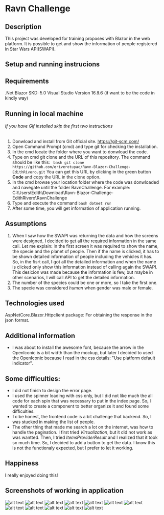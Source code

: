 # Ravn Challenge

## Description

This project was developed for training proposes with Blazor in the web platform. It is possible to get and show the information of people registered in Star Wars API(SWAPI).

## Setup and running instrucions
## Requirements
.Net Blazor SKD: 5.0
Visual Studio Version 16.8.6 (if want to be the code in kindly way)
## Running in local machine
###### If you have Gif installed skip the first two instructions
1. Donwload and install from Git official site. https://git-scm.com/
2. Open Command Prompt (cmd) and type git for checking the installation.
4. In the cmd locate the folder where you want to donwload the code.
5. Type on cmd git clone and the URL of this repository. The command should be like this: ``` bash git clone https://github.com/eriverotupac/Ravn-Blazor-Challenge-EdithRivero.git```
You can get this URL by clicking in the green button **Code** and copy the URL in the clone option. 
5. In the cmd browse your location folder where the code was donwloaded and navegate until the folder RavnChallenge.
For example: C:\Users\Edith\Download\Ravn-Blazor-Challenge-EdithRivero\RavnChallenge
6. Type and execute the command ```bash dotnet run```
7. After some time, you will get information of application running.

## Assumptions
1. When I saw how the SWAPI was returning the data and how the screens were designed, I decided to get all the required information in the same call. Let me explain:
In the first screen it was required to show the name, the specie and the planet of people. Then if the name is clicked, it has to be shown detailed information of people including the vehicles it has. 
So, in the fisrt call, I got all the detailed information and when the name is clicked only show this information instead of calling again the SWAPI.
This desicion was made because the information is few, but maybe in other scenarios, I will call API to get the detailed information.
2. The number of the species could be one or more, so I take the first one.
3. The specie was considered *human* when gender was male or female. 

## Technologies used
AspNetCore.Blazor.Httpclient package: For obtaining the response in the json format.

## Additional information
- I was about to install the awesome font, because the arrow in the OpenIconic is a bit width than the mockup, but later I decided to used the OpenIconic because I read in the css details: "Use platform default indicator". 

## Some difficulties:
- I did not finish to design the error page.
- I used the spinner loading with css only, but I did not like much the all code for each spin that was necessary to put in the index page. So, I wanted to create a component to better organize it and found some difficulties.  
- To be honest, the frontend code is a bit challenge that backend. So, I was stucked in making the list of people.
- The other thing that made me search a lot on the internet, was how to handle the pagination. I first tried *Virtualization*, but it did not work as was wantted. Then, I tried  *ItemsProviderResult* and I realized that it took so much time. So, I decided to add a button to get the data. I know this is not the functionaly expected, but I prefer to let it working.

## Happiness
I really enjoyed doing this!

## Screenshots of working in application
![alt text](https://github.com/eriverotupac/Ravn-Blazor-Challenge-EdithRivero/blob/master/RavnChallenge/wwwroot/screenshots/sc01.JPG?raw=true)
![alt text](https://github.com/eriverotupac/Ravn-Blazor-Challenge-EdithRivero/blob/master/RavnChallenge/wwwroot/screenshots/sc02.JPG?raw=true)
![alt text](https://github.com/eriverotupac/Ravn-Blazor-Challenge-EdithRivero/blob/master/RavnChallenge/wwwroot/screenshots/sc03.JPG?raw=true)
![alt text](https://github.com/eriverotupac/Ravn-Blazor-Challenge-EdithRivero/blob/master/RavnChallenge/wwwroot/screenshots/sc04.JPG?raw=true)
![alt text](https://github.com/eriverotupac/Ravn-Blazor-Challenge-EdithRivero/blob/master/RavnChallenge/wwwroot/screenshots/sc05.JPG?raw=true)
![alt text](https://github.com/eriverotupac/Ravn-Blazor-Challenge-EdithRivero/blob/master/RavnChallenge/wwwroot/screenshots/sc06.JPG?raw=true)
![alt text](https://github.com/eriverotupac/Ravn-Blazor-Challenge-EdithRivero/blob/master/RavnChallenge/wwwroot/screenshots/sc07.JPG?raw=true)
![alt text](https://github.com/eriverotupac/Ravn-Blazor-Challenge-EdithRivero/blob/master/RavnChallenge/wwwroot/screenshots/sc08.JPG?raw=true)
![alt text](https://github.com/eriverotupac/Ravn-Blazor-Challenge-EdithRivero/blob/master/RavnChallenge/wwwroot/screenshots/sc09.JPG?raw=true)
![alt text](https://github.com/eriverotupac/Ravn-Blazor-Challenge-EdithRivero/blob/master/RavnChallenge/wwwroot/screenshots/sc10.JPG?raw=true)
![alt text](https://github.com/eriverotupac/Ravn-Blazor-Challenge-EdithRivero/blob/master/RavnChallenge/wwwroot/screenshots/sc11.JPG?raw=true)
![alt text](https://github.com/eriverotupac/Ravn-Blazor-Challenge-EdithRivero/blob/master/RavnChallenge/wwwroot/screenshots/sc12.JPG?raw=true)


